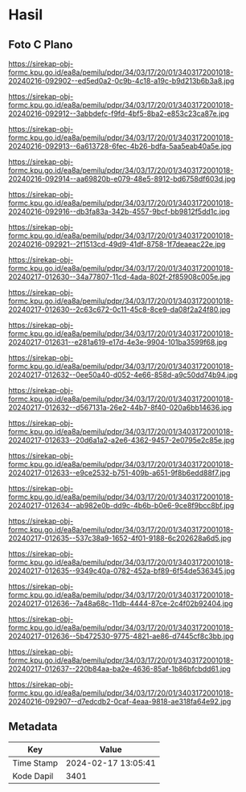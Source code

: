 # Hasil

## Foto C Plano

https://sirekap-obj-formc.kpu.go.id/ea8a/pemilu/pdpr/34/03/17/20/01/3403172001018-20240216-092902--ed5ed0a2-0c9b-4c18-a19c-b9d213b6b3a8.jpg

https://sirekap-obj-formc.kpu.go.id/ea8a/pemilu/pdpr/34/03/17/20/01/3403172001018-20240216-092912--3abbdefc-f9fd-4bf5-8ba2-e853c23ca87e.jpg

https://sirekap-obj-formc.kpu.go.id/ea8a/pemilu/pdpr/34/03/17/20/01/3403172001018-20240216-092913--6a613728-6fec-4b26-bdfa-5aa5eab40a5e.jpg

https://sirekap-obj-formc.kpu.go.id/ea8a/pemilu/pdpr/34/03/17/20/01/3403172001018-20240216-092914--aa69820b-e079-48e5-8912-bd6758df603d.jpg

https://sirekap-obj-formc.kpu.go.id/ea8a/pemilu/pdpr/34/03/17/20/01/3403172001018-20240216-092916--db3fa83a-342b-4557-9bcf-bb9812f5dd1c.jpg

https://sirekap-obj-formc.kpu.go.id/ea8a/pemilu/pdpr/34/03/17/20/01/3403172001018-20240216-092921--2f1513cd-49d9-41df-8758-1f7deaeac22e.jpg

https://sirekap-obj-formc.kpu.go.id/ea8a/pemilu/pdpr/34/03/17/20/01/3403172001018-20240217-012630--34a77807-11cd-4ada-802f-2f85908c005e.jpg

https://sirekap-obj-formc.kpu.go.id/ea8a/pemilu/pdpr/34/03/17/20/01/3403172001018-20240217-012630--2c63c672-0c11-45c8-8ce9-da08f2a24f80.jpg

https://sirekap-obj-formc.kpu.go.id/ea8a/pemilu/pdpr/34/03/17/20/01/3403172001018-20240217-012631--e281a619-e17d-4e3e-9904-101ba3599f68.jpg

https://sirekap-obj-formc.kpu.go.id/ea8a/pemilu/pdpr/34/03/17/20/01/3403172001018-20240217-012632--0ee50a40-d052-4e66-858d-a9c50dd74b94.jpg

https://sirekap-obj-formc.kpu.go.id/ea8a/pemilu/pdpr/34/03/17/20/01/3403172001018-20240217-012632--d567131a-26e2-44b7-8f40-020a6bb14636.jpg

https://sirekap-obj-formc.kpu.go.id/ea8a/pemilu/pdpr/34/03/17/20/01/3403172001018-20240217-012633--20d6a1a2-a2e6-4362-9457-2e0795e2c85e.jpg

https://sirekap-obj-formc.kpu.go.id/ea8a/pemilu/pdpr/34/03/17/20/01/3403172001018-20240217-012633--e9ce2532-b751-409b-a651-9f8b6edd88f7.jpg

https://sirekap-obj-formc.kpu.go.id/ea8a/pemilu/pdpr/34/03/17/20/01/3403172001018-20240217-012634--ab982e0b-dd9c-4b6b-b0e6-9ce8f9bcc8bf.jpg

https://sirekap-obj-formc.kpu.go.id/ea8a/pemilu/pdpr/34/03/17/20/01/3403172001018-20240217-012635--537c38a9-1652-4f01-9188-6c202628a6d5.jpg

https://sirekap-obj-formc.kpu.go.id/ea8a/pemilu/pdpr/34/03/17/20/01/3403172001018-20240217-012635--9349c40a-0782-452a-bf89-6f54de536345.jpg

https://sirekap-obj-formc.kpu.go.id/ea8a/pemilu/pdpr/34/03/17/20/01/3403172001018-20240217-012636--7a48a68c-11db-4444-87ce-2c4f02b92404.jpg

https://sirekap-obj-formc.kpu.go.id/ea8a/pemilu/pdpr/34/03/17/20/01/3403172001018-20240217-012636--5b472530-9775-4821-ae86-d7445cf8c3bb.jpg

https://sirekap-obj-formc.kpu.go.id/ea8a/pemilu/pdpr/34/03/17/20/01/3403172001018-20240217-012637--220b84aa-ba2e-4636-85af-1b86bfcbdd61.jpg

https://sirekap-obj-formc.kpu.go.id/ea8a/pemilu/pdpr/34/03/17/20/01/3403172001018-20240216-092907--d7edcdb2-0caf-4eaa-9818-ae318fa64e92.jpg


## Metadata

| Key        | Value               |
| ---------- | ------------------- |
| Time Stamp | 2024-02-17 13:05:41 |
| Kode Dapil | 3401                |



